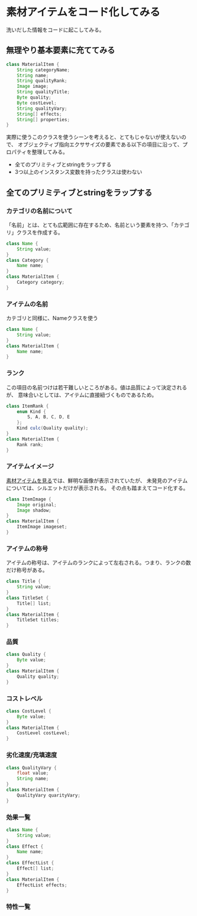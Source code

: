 # 素材アイテムをコード化してみる

洗いだした情報をコードに起こしてみる。

## 無理やり基本要素に充ててみる
```java
class MaterialItem {
    String categoryName;
    String name;
    String qualityRank;
    Image image;
    String qualityTitle;
    Byte quality;
    Byte costLevel;
    String qualityVary;
    String[] effects;
    String[] properties;
}
```

実際に使うこのクラスを使うシーンを考えると、とてもじゃないが使えないので、
オブジェクティブ指向エクササイズの要素である以下の項目に沿って、プロパティを整理してみる。
- 全てのプリミティブとstringをラップする
- 3つ以上のインスタンス変数を持ったクラスは使わない


## 全てのプリミティブとstringをラップする

### カテゴリの名前について
「名前」とは、とても広範囲に存在するため、名前という要素を持つ、「カテゴリ」クラスを作成する。

```java
class Name {
    String value;
}
class Category {
    Name name;
}
class MaterialItem {
    Category category;
}
```

### アイテムの名前
カテゴリと同様に、Nameクラスを使う

```java
class Name {
    String value;
}
class MaterialItem {
    Name name;
}
```

### ランク
この項目の名前つけは若干難しいところがある。値は品質によって決定されるが、
意味合いとしては、アイテムに直接紐づくものであるため。

```java
class ItemRank {
    enum Kind {
        S, A, B, C, D, E
    };
    Kind culc(Quality quality);
}
class MaterialItem {
    Rank rank;
}
```

### アイテムイメージ

[素材アイテムを見る](materialItem.md)では、鮮明な画像が表示されていたが、
未発見のアイテムについては、シルエットだけが表示される。
その点も踏まえてコード化する。

```java
class ItemImage {
    Image original;
    Image shadow;
}
class MaterialItem {
    ItemImage imageset;
}
```

### アイテムの称号

アイテムの称号は、アイテムのランクによって左右される。つまり、ランクの数だけ称号がある。

```java
class Title {
    String value;
}
class TitleSet {
    Title[] list;
}
class MaterialItem {
    TitleSet titles;
}
```

### 品質

```java
class Quality {
    Byte value;
}
class MaterialItem {
    Quality quality;
}
```

### コストレベル

```java
class CostLevel {
    Byte value;
}
class MaterialItem {
    CostLevel costLevel;
}
```

### 劣化速度/充填速度

```java
class QualityVary {
    float value;
    String name;
}
class MaterialItem {
    QualityVary quarityVary;
}
```

### 効果一覧
```java
class Name {
    String value;
}
class Effect {
    Name name;
}
class EffectList {
    Effect[] list;
}
class MaterialItem {
    EffectList effects;
}
```

### 特性一覧